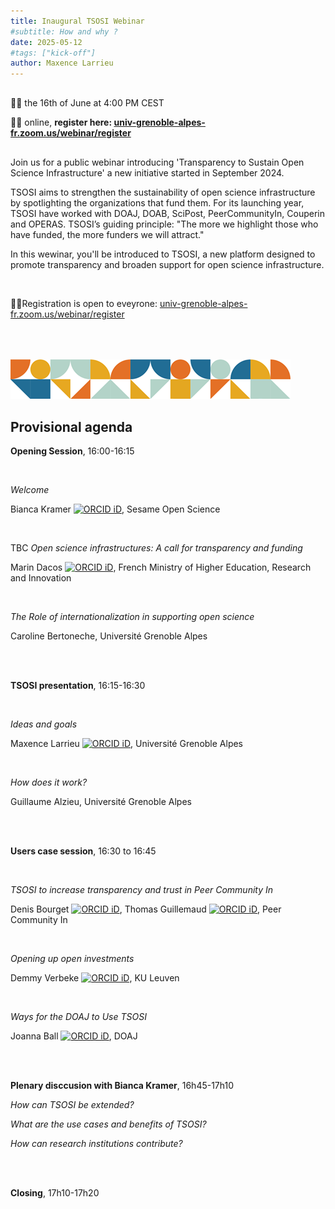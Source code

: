 ```yaml
---
title: Inaugural TSOSI Webinar
#subtitle: How and why ?
date: 2025-05-12
#tags: ["kick-off"]
author: Maxence Larrieu
---
```



<div style="margin: 30px 0;">
    <p>📅📅 the 16th of June at 4:00 PM CEST</p>
    <p>📌📌 online, <b>register here: <a href="https://univ-grenoble-alpes-fr.zoom.us/webinar/register/WN_HvVT-U61ScC5xX0nB4aRcg">univ-grenoble-alpes-fr.zoom.us/webinar/register</a></b> </p>
</div>


Join us for a public webinar introducing 'Transparency to Sustain Open Science Infrastructure' a new initiative started in September 2024.

TSOSI aims to strengthen the sustainability of open science infrastructure by spotlighting the organizations that fund them. For its launching year, TSOSI have worked with DOAJ, DOAB, SciPost, PeerCommunityIn, Couperin and OPERAS. TSOSI’s guiding principle: "The more we highlight those who have funded, the more funders we will attract."

In this wewinar, you'll be introduced to TSOSI, a new platform designed to promote transparency and broaden support for open science infrastructure.

<br />

📌📌Registration is open to eveyrone: [univ-grenoble-alpes-fr.zoom.us/webinar/register](https://univ-grenoble-alpes-fr.zoom.us/webinar/register/WN_HvVT-U61ScC5xX0nB4aRcg)


<div style="text-align: left;">
    <img src="tsosi--banner.png" alt="TSOSI banner" style="display: inline; max-width: 100%; height: auto; margin-top: 50px; margin-bottom: 0px">
</div>


## Provisional agenda

**Opening Session**, 16:00-16:15

<br />

_Welcome_

Bianca Kramer <a href="https://orcid.org/0000-0002-5965-6560"><img src="https://orcid.org/sites/default/files/images/orcid_16x16.png" alt="ORCID iD" class="orcid-icon"></a>, Sesame Open Science


<br />

TBC _Open science infrastructures: A call for transparency and funding_ 

Marin Dacos <a href="https://orcid.org/0000-0002-9361-5295"><img src="https://orcid.org/sites/default/files/images/orcid_16x16.png" alt="ORCID iD" class="orcid-icon"></a>, French Ministry of Higher Education, Research and Innovation

<br />

_The Role of internationalization in supporting open science_ 

Caroline Bertoneche, Université Grenoble Alpes


<br />
<br />

**TSOSI presentation**, 16:15-16:30

<br />

_Ideas and goals_

Maxence Larrieu <a href="https://orcid.org/0000-0002-1834-3007"><img src="https://orcid.org/sites/default/files/images/orcid_16x16.png" alt="ORCID iD" class="orcid-icon"></a>, Université Grenoble Alpes

<br />

_How does it work?_

Guillaume Alzieu, Université Grenoble Alpes

<br />
<br />


**Users case session**, 16:30 to 16:45


<br />

_TSOSI to increase transparency and trust in Peer Community In_

Denis Bourget <a href="https://orcid.org/0000-0002-2109-5323"><img src="https://orcid.org/sites/default/files/images/orcid_16x16.png" alt="ORCID iD" class="orcid-icon"></a>, Thomas Guillemaud <a href="https://orcid.org/0000-0003-0451-1644"><img src="https://orcid.org/sites/default/files/images/orcid_16x16.png" alt="ORCID iD" class="orcid-icon"></a>, Peer Community In

<br />

_Opening up open investments_

Demmy Verbeke <a href="https://orcid.org/0000-0002-1020-3659"><img src="https://orcid.org/sites/default/files/images/orcid_16x16.png" alt="ORCID iD" class="orcid-icon"></a>, KU Leuven

<br />

_Ways for the DOAJ to Use TSOSI_

Joanna Ball <a href="https://orcid.org/0000-0002-4033-9119"><img src="https://orcid.org/sites/default/files/images/orcid_16x16.png" alt="ORCID iD" class="orcid-icon"></a>, DOAJ


<br />
<br />

**Plenary disccusion with Bianca Kramer**, 16h45-17h10

_How can TSOSI be extended?_

_What are the use cases and benefits of TSOSI?_

_How can research institutions contribute?_


<br />
<br />

**Closing**, 17h10-17h20


